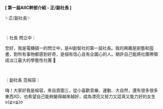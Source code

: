 **[ 第一屆AIIC幹部介紹 - 正/副社長 ]**

✨正/副社長✨

&nbsp;

｜社長 閆立中｜

您好，我是電機碩一的閆立中，是AI創智社的第一屆社長。我的興趣是廚藝和囤書，對所有事物都感到好奇，是個有信心且有企圖心的人。期許自己能將社團帶領成淡江最大的學藝性社團 😤

&nbsp;

｜副社長 范榕容｜

嗨！大家好我是榕容，來自資圖三，從小喜歡音樂、運動、大自然，還有很多很多東西XD，也希望自己能夠變得越來越好，成為漂亮又努力又認真又能力好的女生 o(≧v≦)o
